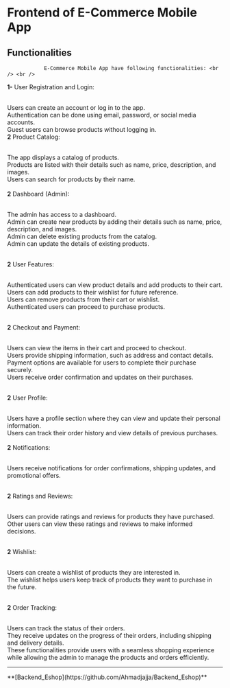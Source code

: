# Frontend of E-Commerce Mobile App 
## Functionalities
                E-Commerce Mobile App have following functionalities: <br /> <br />
**1-** User Registration and Login: <br /> <br />

Users can create an account or log in to the app.   <br />
Authentication can be done using email, password, or social media accounts. <br />
Guest users can browse products without logging in. <br />
**2** Product Catalog: <br /> <br />

The app displays a catalog of products. <br />
Products are listed with their details such as name, price, description, and images. <br />
Users can search for products by their name. <br /><br />
**2** Dashboard (Admin): <br /> <br />

The admin has access to a dashboard. <br />
Admin can create new products by adding their details such as name, price, description, and images. <br />
Admin can delete existing products from the catalog. <br />
Admin can update the details of existing products. <br /><br />

**2** User Features: <br /><br />

Authenticated users can view product details and add products to their cart. <br />
Users can add products to their wishlist for future reference. <br />
Users can remove products from their cart or wishlist. <br />
Authenticated users can proceed to purchase products. <br /><br />

**2** Checkout and Payment: <br /><br />

Users can view the items in their cart and proceed to checkout. <br />
Users provide shipping information, such as address and contact details. <br />
Payment options are available for users to complete their purchase securely. <br />
Users receive order confirmation and updates on their purchases. <br /><br />

**2** User Profile: <br /><br />

Users have a profile section where they can view and update their personal information. <br />
Users can track their order history and view details of previous purchases. <br /><br />
**2** Notifications: <br /><br />

Users receive notifications for order confirmations, shipping updates, and promotional offers. <br /><br />

**2** Ratings and Reviews: <br /><br />

Users can provide ratings and reviews for products they have purchased. <br />
Other users can view these ratings and reviews to make informed decisions. <br /><br />

**2** Wishlist: <br /><br />

Users can create a wishlist of products they are interested in. <br />
The wishlist helps users keep track of products they want to purchase in the future. <br /><br />

**2** Order Tracking: <br /><br />

Users can track the status of their orders. <br />
They receive updates on the progress of their orders, including shipping and delivery details. <br />
These functionalities provide users with a seamless shopping experience while allowing the admin to manage the products and orders efficiently. <br />
<hr />
**[Backend_Eshop](https://github.com/Ahmadjajja/Backend_Eshop)**
